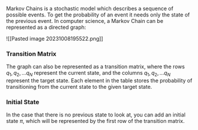 Markov Chains is a stochastic model which describes a sequence of possible events. To get the probability of an event it needs only the state of the previous event. In computer science, a Markov Chain can be represented as a directed graph:

![[Pasted image 20231008195522.png]]

### Transition Matrix
The graph can also be represented as a transition matrix, where the rows $q_{1}, q_{2}, ... q_{N}$ represent the current state, and the columns $q_{1}, q_{2}, ... q_{N}$ represent the target state. Each element in the table stores the probability of transitioning from the current state to the given target state. 

### Initial State
In the case that there is no previous state to look at, you can add an initial state $\pi$, which will be represented by the first row of the transition matrix.